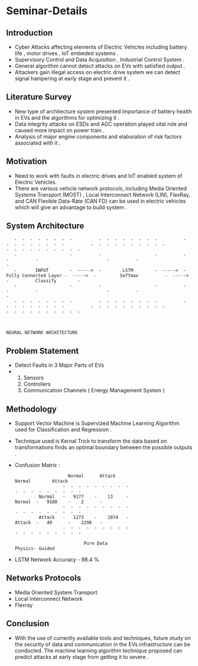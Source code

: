 # Seminar-Details

## Introduction 
- Cyber Attacks affecting elements of Electric Vehicles including battery life , motor drives , IoT embeded systems .
- Supervisory Control and Data Acquisition , Industrial Control System .
- General algorithm cannot detect attacks on EVs with satisfied output .
- Attackers gain illegal access on electric drive system we can detect signal hampering at early stage and prevent it .

## Literature Survey
- New type of architecture system presented importance of battery health in EVs and the algorithms for optimizing it .
- Data integrity attacks on ESDs and AGC operation played vital role and caused more impact on power train .
- Analysis of major engine components and elaboration of risk factors associated with it .

## Motivation 
- Need to work with faults in electric drives and IoT enabled system of Electric Vehicles.
- There are various vehicle network protocols, including Media Oriented
Systems Transport  (MOST) , Local Interconnect Network (LIN), FlexRay, and
CAN Flexible Data-Rate (CAN FD) can be used in electric vehicles which will give an advantage to build system .



## System Architecture 


       -  -  -  -  -  -  -  -          -  -  -  -  -  -  -  -          -  -  -  -  -  -  -  -  -          -  -  -  -  -  -  -  -  -  -          -  -  -  -  -  -  -  -  -  -
       -                    -          -                    -          -                       -          -                          -          -                          -
       -       INPUT        -  ----->  -        LSTM        -  ----->  - Fully Connected Layer -  ----->  -         Softmax          -  ----->  -          Classify        -
       -                    -          -                    -          -                       -          -                          -          -                          -
       -  -  -  -  -  -  -  -          -  -  -  -  -  -  -  -          -  -  -  -  -  -  -  -  -          -  -  -  -  -  -  -  -  -  -          -  -  -  -  -  -  -  -  -  - 


                                                                       NEURAL NETWORK ARCHITECTURE


  ## Problem Statement 

  - Detect Faults in 3 Major Parts of EVs
  - 1. Sensors
    2. Controllers
    3. Communication Channels ( Energy Management System )
   
  ## Methodology 
  - Support Vector Machine is Supervized Machine Learning Algorithm used for Classification and Regression .
  - Technique used is Kernal Trick to transform the data based on transformations finds an optimal boundary between the possible outputs .

  - Confusion Matrix :


                            Normal      Attack                                                           Normal        Attack
                          -  -  -  -  -  -  -  -  -                                                   -  -  -  -  -  -  -  -  -
                 Normal   -   9177    -    13     -                                           Normal  -   9188    -    2      -
                          -  -  -  -  -  -  -  -  -                                                   -  -  -  -  -  -  -  -  -                 
                 Attack   -   1273    -    1074   -                                           Attack  -   49      -    2298   -          
                          -  -  -  -  -  -  -  -  -                                                   -  -  -  -  -  -  -  -  -

                                  Pure Data                                                                Physics- Guided

   - LSTM Network Accuracy - 98.4 %

   ## Networks Protocols

   - Media Oriented System Transport
   - Local Interconnect Network
   - Flexray

  ## Conclusion
   - With the use of currently available tools and techniques, future study on the security of data and communication in the EVs infrastructure can be conducted. The machine learning           algorithm technique proposed can predict attacks at early stage from getting it to severe .

  
